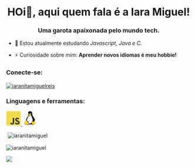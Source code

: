 <h1 align="center">HOi👋, aqui quem fala é a Iara Miguel!</h1>
<h3 align="center">Uma garota apaixonada pelo mundo tech.</h3>

- 🌱 Estou atualmente estudando *Javascript, Java e C.*

- ⚡ Curiosidade sobre mim: **Aprender novos idiomas é meu hobbie!**

<h3 align="left">Conecte-se:</h3>
<p align="left">
<a href="https://linkedin.com/in/iaranitamiguelreis" target="blank"><img align="center" src="https://raw.githubusercontent.com/rahuldkjain/github-profile-readme-generator/master/src/images/icons/Social/linked-in-alt.svg" alt="iaranitamiguelreis" height="30" width="40" /></a>
</p>

<h3 align="left">Linguagens e ferramentas:</h3>
<p align="left"><a href="https://developer.mozilla.org/en-US/docs/Web/JavaScript" target="_blank" rel="noreferrer"> <img src="https://raw.githubusercontent.com/devicons/devicon/master/icons/javascript/javascript-original.svg" alt="javascript" width="40" height="40"/> </a> <a href="https://www.linux.org/" target="_blank" rel="noreferrer"> <img src="https://raw.githubusercontent.com/devicons/devicon/master/icons/linux/linux-original.svg" alt="linux" width="40" height="40"/> </a> </p>

<p>&nbsp;<img align="center" src="https://github-readme-stats.vercel.app/api?username=iaranitamiguel&show_icons=true&locale=en" alt="iaranitamiguel" /></p>

<p><img align="center" src="https://github-readme-streak-stats.herokuapp.com/?user=iaranitamiguel&" alt="iaranitamiguel" /></p>
<img src=https://github.com/TheDudeThatCode/TheDudeThatCode/blob/master/Assets/Mario_Gameplay.gif width="500">
